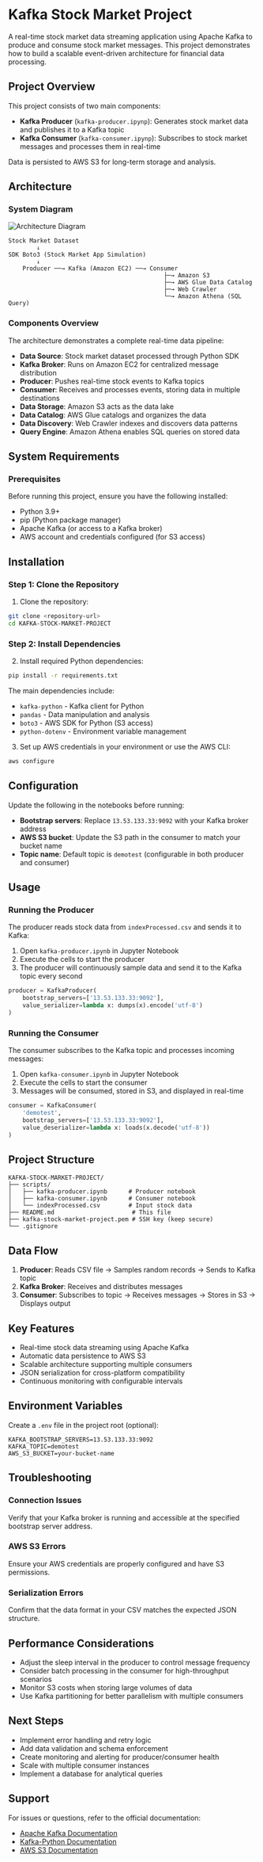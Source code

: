# Kafka Stock Market Project

A real-time stock market data streaming application using Apache Kafka to produce and consume stock market messages. This project demonstrates how to build a scalable event-driven architecture for financial data processing.

## Project Overview

This project consists of two main components:

- **Kafka Producer** (`kafka-producer.ipynp`): Generates stock market data and publishes it to a Kafka topic
- **Kafka Consumer** (`kafka-consumer.ipynp`): Subscribes to stock market messages and processes them in real-time

Data is persisted to AWS S3 for long-term storage and analysis.

## Architecture

### System Diagram

![Architecture Diagram](Architecture.jpg)

```
Stock Market Dataset
        ↓
SDK Boto3 (Stock Market App Simulation)
        ↓
    Producer ──→ Kafka (Amazon EC2) ──→ Consumer
                                            ├─→ Amazon S3
                                            ├─→ AWS Glue Data Catalog
                                            ├─→ Web Crawler
                                            └─→ Amazon Athena (SQL Query)
```

### Components Overview

The architecture demonstrates a complete real-time data pipeline:

- **Data Source**: Stock market dataset processed through Python SDK
- **Kafka Broker**: Runs on Amazon EC2 for centralized message distribution
- **Producer**: Pushes real-time stock events to Kafka topics
- **Consumer**: Receives and processes events, storing data in multiple destinations
- **Data Storage**: Amazon S3 acts as the data lake
- **Data Catalog**: AWS Glue catalogs and organizes the data
- **Data Discovery**: Web Crawler indexes and discovers data patterns
- **Query Engine**: Amazon Athena enables SQL queries on stored data

## System Requirements

### Prerequisites

Before running this project, ensure you have the following installed:

- Python 3.9+
- pip (Python package manager)
- Apache Kafka (or access to a Kafka broker)
- AWS account and credentials configured (for S3 access)

## Installation

### Step 1: Clone the Repository

1. Clone the repository:
```bash
git clone <repository-url>
cd KAFKA-STOCK-MARKET-PROJECT
```

### Step 2: Install Dependencies

2. Install required Python dependencies:
```bash
pip install -r requirements.txt
```

The main dependencies include:
- `kafka-python` - Kafka client for Python
- `pandas` - Data manipulation and analysis
- `boto3` - AWS SDK for Python (S3 access)
- `python-dotenv` - Environment variable management

3. Set up AWS credentials in your environment or use the AWS CLI:
```bash
aws configure
```

## Configuration

Update the following in the notebooks before running:

- **Bootstrap servers**: Replace `13.53.133.33:9092` with your Kafka broker address
- **AWS S3 bucket**: Update the S3 path in the consumer to match your bucket name
- **Topic name**: Default topic is `demotest` (configurable in both producer and consumer)

## Usage

### Running the Producer

The producer reads stock data from `indexProcessed.csv` and sends it to Kafka:

1. Open `kafka-producer.ipynb` in Jupyter Notebook
2. Execute the cells to start the producer
3. The producer will continuously sample data and send it to the Kafka topic every second

```python
producer = KafkaProducer(
    bootstrap_servers=['13.53.133.33:9092'],
    value_serializer=lambda x: dumps(x).encode('utf-8')
)
```

### Running the Consumer

The consumer subscribes to the Kafka topic and processes incoming messages:

1. Open `kafka-consumer.ipynb` in Jupyter Notebook
2. Execute the cells to start the consumer
3. Messages will be consumed, stored in S3, and displayed in real-time

```python
consumer = KafkaConsumer(
    'demotest',
    bootstrap_servers=['13.53.133.33:9092'],
    value_deserializer=lambda x: loads(x.decode('utf-8'))
)
```

## Project Structure

```
KAFKA-STOCK-MARKET-PROJECT/
├── scripts/
│   ├── kafka-producer.ipynb      # Producer notebook
│   ├── kafka-consumer.ipynb      # Consumer notebook
│   └── indexProcessed.csv        # Input stock data
├── README.md                      # This file
├── kafka-stock-market-project.pem # SSH key (keep secure)
└── .gitignore
```

## Data Flow

1. **Producer**: Reads CSV file → Samples random records → Sends to Kafka topic
2. **Kafka Broker**: Receives and distributes messages
3. **Consumer**: Subscribes to topic → Receives messages → Stores in S3 → Displays output

## Key Features

- Real-time stock data streaming using Apache Kafka
- Automatic data persistence to AWS S3
- Scalable architecture supporting multiple consumers
- JSON serialization for cross-platform compatibility
- Continuous monitoring with configurable intervals

## Environment Variables

Create a `.env` file in the project root (optional):

```
KAFKA_BOOTSTRAP_SERVERS=13.53.133.33:9092
KAFKA_TOPIC=demotest
AWS_S3_BUCKET=your-bucket-name
```

## Troubleshooting

### Connection Issues

Verify that your Kafka broker is running and accessible at the specified bootstrap server address.

### AWS S3 Errors

Ensure your AWS credentials are properly configured and have S3 permissions.

### Serialization Errors

Confirm that the data format in your CSV matches the expected JSON structure.

## Performance Considerations

- Adjust the sleep interval in the producer to control message frequency
- Consider batch processing in the consumer for high-throughput scenarios
- Monitor S3 costs when storing large volumes of data
- Use Kafka partitioning for better parallelism with multiple consumers

## Next Steps

- Implement error handling and retry logic
- Add data validation and schema enforcement
- Create monitoring and alerting for producer/consumer health
- Scale with multiple consumer instances
- Implement a database for analytical queries

## Support

For issues or questions, refer to the official documentation:
- [Apache Kafka Documentation](https://kafka.apache.org/documentation/)
- [Kafka-Python Documentation](https://kafka-python.readthedocs.io/)
- [AWS S3 Documentation](https://docs.aws.amazon.com/s3/)